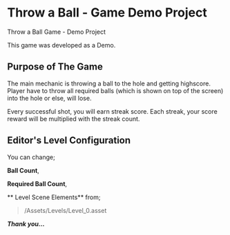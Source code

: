 # Throw a Ball - Game Demo Project
Throw a Ball Game - Demo Project

This game was developed as a Demo.

## Purpose of The Game
The main mechanic is throwing a ball to the hole and getting highscore.
Player have to throw all required balls (which is shown on top of the screen) into the hole or else, will lose.


Every successful shot, you will earn streak score. Each streak, your score reward will be multiplied with the streak count.

## Editor's Level Configuration
You can change;

**Ball Count**, 

**Required Ball Count**,


** Level Scene Elements** from;
> /Assets/Levels/Level_0.asset 


***Thank you...***
